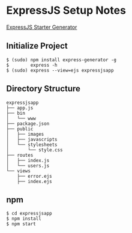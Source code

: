 # ExpressJS Setup Notes

[ExpressJS Starter Generator](https://expressjs.com/en/starter/generator.html)

## Initialize Project

```
$ (sudo) npm install express-generator -g
$        express -h
$ (sudo) express --view=ejs expressjsapp
```

## Directory Structure

```
expressjsapp
├── app.js
├── bin
│   └── www
├── package.json
├── public
│   ├── images
│   ├── javascripts
│   └── stylesheets
│       └── style.css
├── routes
│   ├── index.js
│   └── users.js
└── views
    ├── error.ejs
    ├── index.ejs
```

## npm

```
$ cd expressjsapp
$ npm install
$ npm start
```